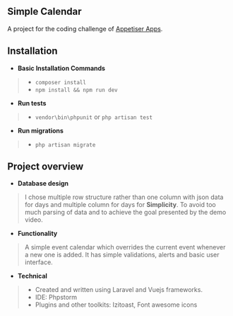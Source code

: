 
## Simple Calendar

A project for the coding challenge of [Appetiser Apps](https://appetiser.com.au/).

## Installation

- **Basic Installation Commands**
> - `composer install`
> - `npm install && npm run dev`

- **Run tests**
> - `vendor\bin\phpunit` or `php artisan test`

- **Run migrations**
 > - `php artisan migrate`

## Project overview

- **Database design**
> I chose multiple row structure rather than one column with json data for days and multiple column for days for **Simplicity**.
> To avoid too much parsing of data and to achieve the goal presented by the demo video.

- **Functionality**
> A simple event calendar which overrides the current event whenever a new one is added. It has simple validations,
> alerts and basic user interface.

- **Technical**
> - Created and written using Laravel and Vuejs frameworks.
> - IDE: Phpstorm
> - Plugins and other toolkits: Izitoast, Font awesome icons




